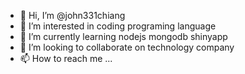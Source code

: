 - 👋 Hi, I’m @john331chiang
- 👀 I’m interested in coding programing language
- 🌱 I’m currently learning nodejs mongodb shinyapp
- 💞️ I’m looking to collaborate on technology company
- 📫 How to reach me ...

<!---
john331chiang/john331chiang is a ✨ special ✨ repository because its `README.md` (this file) appears on your GitHub profile.
You can click the Preview link to take a look at your changes.
--->
